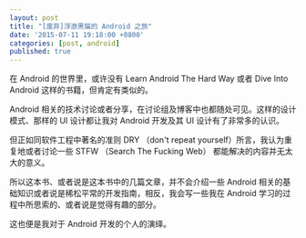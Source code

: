 ```yaml
---
layout: post
title: "[废弃]浮游黑猫的 Android 之旅"
date: '2015-07-11 19:18:00 +0800'
categories: [post, android]
published: true
---
```


在 Android 的世界里，或许没有 Learn Android The Hard Way 或者 Dive Into Android 这样的书籍，但肯定有类似的。

Android 相关的技术讨论或者分享，在讨论组及博客中也都随处可见。这样的设计模式、那样的 UI 设计都让我对 Android 开发及其 UI 设计有了非常多的认识。

但正如同软件工程中著名的准则 DRY （don't repeat yourself）所言，我认为重复地或者讨论一些 STFW （Search The Fucking Web） 都能解决的内容并无太大的意义。

所以这本书、或者说是这本书中的几篇文章，并不会介绍一些 Android 相关的基础知识或者说是稀松平常的开发指南，相反，我会写一些我在 Android 学习的过程中所思索的、或者说是觉得有趣的部分。

这也便是我对于 Android 开发的个人的演绎。

